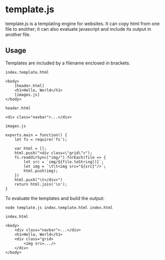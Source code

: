 # template.js
template.js is a templating engine for websites. It can copy html from one file to another; it can also evaluate javascript and include its output in another file. 

## Usage
Templates are included by a filename enclosed in brackets.

`index.template.html`
```
<body>
	[header.html]
	<h1>Hello, World</h1>
	[images.js]
</body>
```

`header.html`
```
<div class="navbar">...</div>
```

`images.js`
```
exports.main = function() {
	let fs = require('fs');

	var html = [];
	html.push("<div class=\"grid\">");
	fs.readdirSync("img/").forEach(file => {
		let src = `img/${file.toString()}`;
		let img = `\t\t<img src="${src}"/>`;
		html.push(img);
	})
	html.push("\t</div>")
	return html.join('\n');
}
```

To evaluate the templates and build the output:

```
node template.js index.template.html index.html
```

`index.html`
```
<body>
	<div class="navbar">...</div>
	<h1>Hello, World</h1>
	<div class="grid>
		<img src=.../>
	</div>
</body>

```